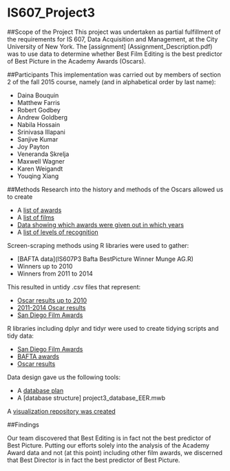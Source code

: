 # IS607_Project3
##Scope of the Project
This project was undertaken as partial fulfillment of the requirements for IS 607, Data Acquisition and Management, at the City University of New York.  The [assignment] (Assignment_Description.pdf) was to use data to determine whether Best Film Editing is the best predictor of Best Picture in the Academy Awards (Oscars).

##Participants
This implementation was carried out by members of section 2 of the fall 2015 course, namely (and in alphabetical order by last name):

- Daina Bouquin
- Matthew Farris
- Robert Godbey
- Andrew Goldberg
- Nabila Hossain
- Srinivasa Illapani
- Sanjive Kumar 
- Joy Payton
- Veneranda Skrelja
- Maxwell Wagner 
- Karen Weigandt
- Youqing Xiang

##Methods
Research into the history and methods of the Oscars allowed us to create 
- A [list of awards](Oscar_Award_Category.csv)
- A [list of films](Film.csv)
- [Data showing which awards were given out in which years](Film_Oscar_Award.csv)
- A [list of levels of recognition](Oscar_Award_Type.csv)

Screen-scraping methods using R libraries were used to gather:
- [BAFTA data](IS607P3 Bafta BestPicture Winner Munge AG.R)
- Winners up to 2010  
- Winners from 2011 to 2014

This resulted in untidy .csv files that represent:
- [Oscar results up to 2010](unclean_2010.csv)
- [2011-2014 Oscar results](unclean_2014.csv)
- [San Diego Film Awards](data/SDFilmAwards.csv)


R libraries including dplyr and tidyr were used to create tidying scripts and tidy data:
- [San Diego Film Awards](data/tidysdfcsawinners.csv)
- [BAFTA awards](data/tidybaftabestpicturewinners.csv)
- [Oscar results](data/tidy_oscar_winners.csv)

Data design gave us the following tools:
- A [database plan](EER_screenshot.png)
- A [database structure] project3_database_EER.mwb	

A [visualization repository was created](/Visualization)

##Findings

Our team discovered that Best Editing is in fact not the best predictor of Best Picture.  Putting our efforts solely into the analysis of the Academy Award data and not (at this point) including other film awards, we discerned that Best Director is in fact the best predictor of Best Picture.
